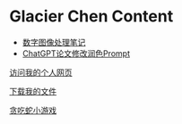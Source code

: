 #  Glacier Chen Content
- [数字图像处理笔记](https://www.glacierchen.asia/数字图像处理复习) 
- [ChatGPT论文修改润色Prompt](https://www.glacierchen.asia/Z：Prompts/论文润色Prompt)
  
<a href="/personal_page">访问我的个人网页</a> 

<a href="/download">下载我的文件</a>

<a href="/贪吃蛇">贪吃蛇小游戏</a>
